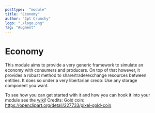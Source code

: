 ```yaml
---
posttype:  "module"  
title: "Economy"
author: "Cpt Crunchy"
logo: "./logo.png"
Tag: "Augment"
---
```

# Economy

This module aims to provide a very generic framework to simulate an economy with consumers and producers. On top of that however, it provides a robust method to share/trade/exchange resources between entities. It does so under a very libertarian credo: Use any storage component you want.

To see how you can get started with it and how you can hook it into your module see the [wiki](https://github.com/Terasology/Economy/wiki)! 
Credits:
Gold coin: https://openclipart.org/detail/227733/pixel-gold-coin
